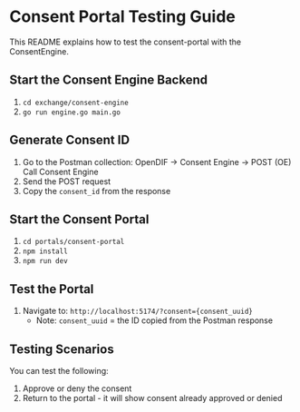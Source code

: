 # Consent Portal Testing Guide

This README explains how to test the consent-portal with the ConsentEngine.

## Start the Consent Engine Backend

1. `cd exchange/consent-engine`
2. `go run engine.go main.go`

## Generate Consent ID

1. Go to the Postman collection: OpenDIF → Consent Engine → POST (OE) Call Consent Engine
2. Send the POST request
3. Copy the `consent_id` from the response

## Start the Consent Portal

1. `cd portals/consent-portal`
2. `npm install`
3. `npm run dev`

## Test the Portal

1. Navigate to: `http://localhost:5174/?consent={consent_uuid}`
    - Note: `consent_uuid` = the ID copied from the Postman response

## Testing Scenarios

You can test the following:
1. Approve or deny the consent
2. Return to the portal - it will show consent already approved or denied